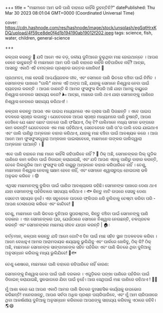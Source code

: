 +++
title = "ମାଛମାନେ ଆମ ଭଳି ପାଣି ବାହାରେ କାହିଁକି ରୁହନ୍ତିନି?"
datePublished: Thu Mar 30 2023 08:01:04 GMT+0000 (Coordinated Universal Time)


cover: https://cdn.hashnode.com/res/hashnode/image/stock/unsplash/egSqtHrxKDQ/upload/4f59ce8de0f4d1b194190ab19012f202.jpeg
tags: science, fish, water, children, general-science

+++

କଳ୍ପନା କରନ୍ତୁ 🤔 ଯଦି ଆମେ ଏକ ବଡ଼, ଜଳୀୟ ଦୁନିଆରେ ବୁଲୁଥିବା ମାଛ ହୋଇଥାନ୍ତେ । ଆପଣ କେବେ ଭାବୁଛନ୍ତି କି ମାଛମାନେ ଆମ ପରି ପାଣି ବାହାରେ କାହିଁକି ରହିପାରିବେ ନାହିଁ? ଆଚ୍ଛା, ଆସନ୍ତୁ ଏକାଠି ଏହି ଚମତ୍କାର ପ୍ରଶ୍ନର ଉତ୍ତର ଖୋଜିବା! 🐠

ପ୍ରଥମତଃ, ମାଛ ହେଉଛି ଆଶ୍ଚର୍ଯ୍ୟଜନକ ଜୀବ, ଏବଂ ସେମାନେ ପାଣି ଭିତରେ ବଞ୍ଚିବା ପାଇଁ ନିର୍ମିତ । ସେମାନଙ୍କ ପାଖରେ "ଗାଲି" ନାମକ ଏହି ଅଙ୍ଗ ଅଛି, ଯାହାକୁ ସେମାନେ ନିଶ୍ୱାସ ନେବା ପାଇଁ ବ୍ୟବହାର କରନ୍ତି । ଆପଣ ଜାଣନ୍ତି କି ଆମର ଫୁସଫୁସ କିପରି ଅଛି ଯାହା ଆମକୁ ବାୟୁରେ ନିଶ୍ୱାସ ନେବାରେ ସାହାଯ୍ୟ କରେ? 🌬️ ଆଚ୍ଛା, ମାଛରେ ଗାଲି ଥାଏ ଯାହା ସେମାନଙ୍କୁ ପାଣିରେ ନିଶ୍ୱାସ ନେବାରେ ସାହାଯ୍ୟ କରିଥାଏ! 💧

କଳ୍ପନା କରନ୍ତୁ ଆପଣ ଏକ ପାଇପ ମାଧ୍ୟମରେ ଏକ ଗ୍ଲାସ ପାଣି ପିଉଛନ୍ତି । ଏବେ ପାଇପ ବଦଳରେ ସ୍ପଞ୍ଜ ଲଗାନ୍ତୁ। ଯେତେବେଳେ ଆପଣ ସ୍ପଞ୍ଜ ମାଧ୍ୟମରେ ପାଣି ଚୁଷନ୍ତି, ଆପଣ ଦେଖିବେ ଯେ ଛୋଟ ଛୋଟ ଗାତରେ ପାଣି ଫସିଯାଏ, ଠିକ୍ ଟି? ଗାଲିମାନେ ମଧ୍ୟ ସମାନ ଢଙ୍ଗରେ କାମ କରନ୍ତି! ଯେତେବେଳେ ଏକ ମାଛ ପହଁରିଥାଏ, ସେତେବେଳେ ପାଣି ତା'ର ଗାଲି ଦେଇ ଯାଇଥାଏ ଏବଂ ଗାଲି ପାଣିରୁ ଅମ୍ଳଜାନ ବାହାର କରିଥାଏ, ଯାହାକୁ ମାଛ ବଞ୍ଚିବା ପାଇଁ ଆବଶ୍ୟକ କରେ । ଆଉ ଆମେ ଆମ ଫୁସଫୁସଦ୍ୱାରା ଅମ୍ଳଜାନ ପାଇଲାବେଳେ, ମାଛମାନେ ତାଙ୍କର ଗାଲିଦ୍ୱାରା ଅମ୍ଳଜାନ ପାଆନ୍ତି । 🌊

ଏବେ ପାଣି ବାହାରେ ମାଛ ମାନେ କାହିଁକି ରହିପାରିବେ ନାହିଁ ? 🤔 ଠିକ୍ ଅଛି, ସେମାନଙ୍କର ଗିଲ୍ ଗୁଡିକ ପାଣିରେ କାମ କରିବା ପାଇଁ ଡିଜାଇନ୍ କରାଯାଇଛି, ଏବଂ ଯଦି ଆପଣ ଏହାକୁ ପାଣିରୁ ବାହାର କରନ୍ତି, ତେବେ ଗିଲଗୁଡିକ ଆମ ଫୁସଫୁସ ପରି ବାୟୁରୁ ଅମ୍ଳଜାନ ବାହାର କରିପାରିବେ ନାହିଁ । ତେଣୁ, ମାଛମାନେ ନିଶ୍ୱାସ ନେବାକୁ ସକ୍ଷମ ହେବେ ନାହିଁ, ଏବଂ ସେମାନେ ଶ୍ୱାସରୁଦ୍ଧ ହୋଇଗଲା ଭଳି ଅନୁଭବ କରିବେ । 😟

ଏଥିସହ ମାଛମାନଙ୍କୁ ବୁଲିବା ପାଇଁ ପାଣିର ଆବଶ୍ୟକତା ରହିଛି। ସେମାନଙ୍କ ପାଖରେ ଡେଣା ଥାଏ ଯାହା ସେମାନଙ୍କୁ ପହଁରିବାରେ ସାହାଯ୍ୟ କରିଥାଏ । 🐟 କିନ୍ତୁ ମାଟି ଉପରେ ସେସବୁ ଡେଣା ସେତେଟା ସହାୟକ ନୁହେଁ। ଏହା ସବୁବେଳେ ପାଦରେ ଫ୍ଲିପର ଧରି ବୁଲିବାକୁ ଚେଷ୍ଟା କରିବା ପରି - ଆପଣ ଠେଲାପେଲା କରିବେ ଏବଂ କାନ୍ଦିବେ! 🤣

ତେଣୁ, ମାଛମାନେ ପାଣି ଭିତରେ ଦୁନିଆର ସୁପରଷ୍ଟାର, କିନ୍ତୁ ବଞ୍ଚିବା ପାଇଁ ସେମାନଙ୍କୁ ପାଣି ଦରକାର । ଏହା ସେମାନଙ୍କର ଘର, ଯେଉଁଠାରେ ସେମାନେ ନିଶ୍ୱାସ ନେଉଛନ୍ତି, ଚଳପ୍ରଚଳ କରନ୍ତି ଏବଂ ସେମାନଙ୍କର ମାଛମୟ ଜୀବନ ଯାପନ କରନ୍ତି | 🏠💧

ବର୍ତ୍ତମାନ, କଳ୍ପନା କରନ୍ତୁ ଯଦି ଆମେ ଗୋଟିଏ ଦିନ ପାଇଁ ମାଛ ସହିତ ସ୍ଥାନ ଅଦଳବଦଳ କରିବା । ଆମେ ବୋଧହୁଏ ଆମର ଆରାମଦାୟକ ଶଯ୍ୟାକୁ ଭୁଲିଯିବୁ ଏବଂ ପାର୍କରେ ଖେଳିବୁ, ଠିକ୍ କି? ଠିକ୍ ଅଛି, ମାଛମାନେ ସେମାନଙ୍କ ସାଙ୍ଗମାନଙ୍କ ସହିତ ପହଁରିବା ଏବଂ ପାଣି ଭିତରେ ଥିବା ଦୁନିଆକୁ ଅନୁସନ୍ଧାନ କରିବାକୁ ମଧ୍ୟ ଭୁଲିଯିବେ! 🌊🐟

ତେଣୁ ଶେଷରେ, ମାଛମାନେ ପାଣି ବାହାରେ ରହିପାରିବେ ନାହିଁ କାରଣ:

ସେମାନଙ୍କୁ ନିଶ୍ୱାସ ନେବା ପାଇଁ ପାଣି ଦରକାର ।
ଏଗୁଡ଼ିକର ପଙ୍ଖା ପାଣିରେ ପହଁରିବା ପାଇଁ ଡିଜାଇନ୍ କରାଯାଇଛି, ସ୍ଥଳଭାଗରେ ଯିବା ପାଇଁ ନୁହେଁ।
ଆଉ ସେଥିପାଇଁ ମାଛ ପାଣିରେ ରହିଥାଏ ! 🐠💦

ମୁଁ ଆଶା କରେ ଯେ ଆପଣ ଏକାଠି ଆମର ପାଣି ଭିତରେ ଦୁଃସାହସିକ କାର୍ଯ୍ୟକୁ ଉପଭୋଗ କରିଛନ୍ତି! ମନେରଖନ୍ତୁ, ଆପଣ ସର୍ବଦା ଅଧିକ ପ୍ରଶ୍ନ ପଚାରିପାରିବେ, ଏବଂ ମୁଁ ଆମ ଚାରିପାଖରେ ଥିବା ଆକର୍ଷଣୀୟ ଦୁନିଆକୁ ଅନୁସନ୍ଧାନ କରିବାରେ ଆପଣଙ୍କୁ ସାହାଯ୍ୟ କରିବାକୁ ଏଠାରେ ରହିବି। 🌎😄
